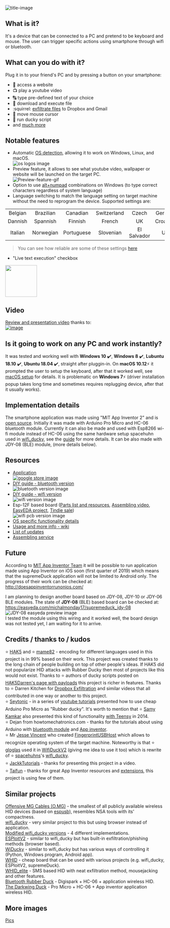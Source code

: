 ![title-image](https://raw.githubusercontent.com/michalmonday/supremeDuck/master/resources/repository%20stuff/readme_images/github_banner.png)  

## What is it?  
It's a device that can be connected to a PC and pretend to be keyboard and mouse. The user can trigger specific actions using smartphone through wifi or bluetooth.  


## What can you do with it?  
Plug it in to your friend's PC and by pressing a button on your smartphone:
* :satellite: access a website  
* :tv: play a youtube video  
* :capital_abcd: type pre-defined text of your choice  
* :open_file_folder: download and execute file  
* :squirrel: [exfiltrate files](https://www.youtube.com/watch?v=TBBT1c2zjms) to Dropbox and Gmail  
* :diamond_shape_with_a_dot_inside: move mouse cursor  
* :duck: run ducky script  
* and [much more](https://github.com/hak5darren/USB-Rubber-Ducky/wiki/Payloads)  


## Notable features  
* Automatic [OS detection](https://github.com/keyboardio/FingerprintUSBHost), allowing it to work on Windows, Linux, and macOS.  
![os logos image](https://raw.githubusercontent.com/michalmonday/supremeDuck/master/resources/repository%20stuff/readme_images/os_logos.png)  
* Preview feature, it allows to see what youtube video, wallpaper or website will be launched on the target PC.  
![Preview-feature-gif](https://raw.githubusercontent.com/michalmonday/supremeDuck/master/resources/repository%20stuff/preview_option_for_youtube_and_websites.gif)  
* Option to use [alt+numpad](https://github.com/michalmonday/supremeDuck/wiki/MultiLang-method) combinations on Windows (to type correct characters regardless of system language)  
* Language switching to match the language setting on target machine without the need to reprogram the device. Supported settings are:  

|||||||
|:-:|:-:|:-:|:-:|:-:|:-:|
| Belgian | Brazilian | Canadian | Switzerland | Czech | German |
| Dannish | Spannish | Finnish | French | UK | Croatian |
| Italian | Norwegian | Portuguese | Slovenian | El Salvador | US |
> You can see how reliable are some of these settings [here](https://github.com/michalmonday/supremeDuck/wiki/Encoding-effectiveness)  
* "Live text execution" checkbox  
<img src="https://raw.githubusercontent.com/michalmonday/supremeDuck/master/resources/repository%20stuff/readme_images/live_text.png" height="100">  

## Video  
[Review and presentation video](https://www.youtube.com/watch?v=FsTeedpYeg4&index=7&list=PLnVVAaZSdNGtcMunS1_Wy3smTZLlzIaV2) thanks to:  
[![image](https://raw.githubusercontent.com/michalmonday/supremeDuck/master/resources/repository%20stuff/readme_images/JackkTutorials.png)](https://www.youtube.com/watch?v=FsTeedpYeg4&index=7&list=PLnVVAaZSdNGtcMunS1_Wy3smTZLlzIaV2)


## Is it going to work on any PC and work instantly?  
It was tested and working well with **Windows 10** :heavy_check_mark:, **Windows 8** :heavy_check_mark:, **Lubuntu 18.10** :heavy_check_mark:, **Ubuntu 18.04** :heavy_check_mark:, straight after pluggin-in. On **macOS 10.12**:zap: it prompted the user to setup the keyboard, after that it worked well, see [macOS setup](https://github.com/michalmonday/supremeDuck/wiki/macOS-setup) for details. It is problematic on **Windows 7**:zap: (driver installation popup takes long time and sometimes requires replugging device, after that it usually works). 

  
## Implementation details  
The smartphone application was made using "MIT App Inventor 2" and is [open source](https://github.com/michalmonday/supremeDuck/blob/master/source/mobile%20app/supremeDuck.aia). Initially it was made with Arduino Pro Micro and HC-06 bluetooth module. Currently it can also be made and used with Esp8266 wi-fi module instead of HC-06 using the same hardware setup spacehuhn used in [wifi_ducky](https://github.com/spacehuhn/wifi_ducky), see the [guide](https://github.com/michalmonday/supremeDuck/wiki/How-to-make-wifi-based-version-(Esp8266)) for more details. It can be also made with JDY-08 (BLE) module, (more details below).  


## Resources  
- [Application](https://play.google.com/store/apps/details?id=appinventor.ai_michalmonday17.supremeDuck)  
[![google store image](https://raw.githubusercontent.com/michalmonday/supremeDuck/master/resources/repository%20stuff/readme_images/google_play.png)](https://play.google.com/store/apps/details?id=appinventor.ai_michalmonday17.supremeDuck)  
- [DIY guide - bluetooth version](https://github.com/michalmonday/supremeDuck/wiki/DIY-Tutorial)  
![bluetooth version image](https://raw.githubusercontent.com/michalmonday/supremeDuck/master/resources/repository%20stuff/readme_images/bluetooth_small_img.png)  
- [DIY guide - wifi version](https://github.com/michalmonday/supremeDuck/wiki/How-to-make-wifi-based-version-(Esp8266) )  
![wifi version image](https://raw.githubusercontent.com/michalmonday/supremeDuck/master/resources/repository%20stuff/readme_images/wifi_small_img.png)  
- Esp-12F based board ([Parts list and resources](https://github.com/michalmonday/supremeDuck/wiki/Making-Esp8266-based-PCB), [Assembling video](https://www.youtube.com/watch?v=lb6cKvJvXkY), [EasyEDA project](https://easyeda.com/michalmonday17/supremeduck_wifi), [Tindie sale](https://www.tindie.com/products/michalmonday/wifi-badusb/))  
![wifi pcb version image](https://raw.githubusercontent.com/michalmonday/supremeDuck/master/resources/repository%20stuff/readme_images/wifi_pcb_small_img.png)  
- [OS specific functionality details](https://github.com/michalmonday/supremeDuck/wiki/OS-specific-functionality)  
- [Usage and more info - wiki](https://github.com/michalmonday/supremeDuck/wiki)  
- [List of updates](https://github.com/michalmonday/supremeDuck/blob/master/UPDATES.md)  
- [Assembling service](http://prankingdevice.co.uk)  


## Future  
According to [MIT App Inventor Team](http://appinventor.mit.edu/explore/blogs/evan/2018/09/mit.html) it will be possible to run application made using App Inventor on iOS soon (first quarter of 2019) which means that the supremeDuck application will not be limited to Android only. The progress of their work can be checked at: http://doesappinventorrunonios.com/  

I am planning to design another board based on JDY-08, JDY-10 or JDY-06 BLE modules. The state of **JDY-08** (BLE) based board can be checked at:  
https://easyeda.com/michalmonday17/supremeduck_jdy-08  
![JDY-08 easyeda preview image](https://raw.githubusercontent.com/michalmonday/supremeDuck/master/resources/repository%20stuff/PCBs/BLE/easyeda_design.png)  
I tested the module using this wiring and it worked well, the board design was not tested yet, I am waiting for it to arrive.  


## Credits / thanks to / kudos  
:star: [HAK5](https://github.com/hak5darren/USB-Rubber-Ducky/wiki/Downloads#duck-encoder) and :star: [mame82](https://github.com/mame82/duckencoder.py) - encoding for different languages used in this project is in 99% based on their work. This project was created thanks to the long chain of people building on top of other people's ideas. If HAK5 did not popularize HID attacks with Rubber Ducky then most of projects like this would not exist. Thanks to :star: authors of ducky scripts posted on [HAK5Darren's page with payloads](https://github.com/hak5darren/USB-Rubber-Ducky/wiki/Payloads) this project is richer in features. Thanks to :star: Darren Kitchen for [Dropbox Exfiltration](https://www.youtube.com/watch?v=TBBT1c2zjms) and similar videos that all contributed in one way or another to this project.  
:star: [Seytonic](https://maltronics.com/) - in a series of [youtube tutorials](https://www.youtube.com/watch?v=_yJWwKO3_Z0) presented how to use cheap Arduino Pro Micro as "Rubber ducky". It's worth to mention that :star: [Samy Kamkar](https://samy.pl) also presented this kind of functionality [with Teensy](https://www.youtube.com/watch?v=aSLEq7-hlmo) in 2014.  
:star: Dejan from howtomechatronics.com - thanks for the tutorials about using Arduino with [bluetooth module](https://howtomechatronics.com/tutorials/arduino/arduino-and-hc-05-bluetooth-module-tutorial/) and [App inventor](https://howtomechatronics.com/tutorials/arduino/how-to-build-custom-android-app-for-your-arduino-project-using-mit-app-inventor/).  
:star: Mr [Jesse Vincent](https://shop.keyboard.io/pages/about-us) who created [FingerprintUSBHost](https://github.com/keyboardio/FingerprintUSBHost) which allows to recognize operating system of the target machine. Noteworthy is that :star: [gloglas](https://github.com/gloglas) used it in [WifiDuckV2](https://github.com/gloglas/WifiDuckV2) (giving me idea to use it too) which is rewrite of :star: [spacehuhns](https://github.com/spacehuhn)'s [wifi_ducky](https://github.com/spacehuhn/wifi_ducky).  
:star: [JackkTutorials](https://www.youtube.com/user/JackkTutorials/videos) - thanks for presenting this project in a video.  
:star: [Taifun](https://puravidaapps.com/index.php) - thanks for great App Inventor resources and [extensions](https://puravidaapps.com/extensions.php), this project is using few of them.   


## Similar projects  
[Offensive MG Cables (O.MG)](http://mg.lol/blog/omg-cable/) - the smallest of all publicly available wireless HID devices (based on [espusb](https://github.com/cnlohr/espusb)), resembles NSA tools with its' compactness.  
[wifi_ducky](https://github.com/spacehuhn/wifi_ducky) - very similar project to this but using browser instead of application.  
[Modified wifi_ducky versions](https://github.com/spacehuhn/wifi_ducky/pull/94) - 4 different implementations.  
[ESPloitV2](https://github.com/exploitagency/ESPloitV2) - similar to wifi_ducky but has built-in exfiltration/phishing methods (browser based).  
[WiDucky](https://github.com/basic4/WiDucky) - similar to wifi_ducky but has various ways of controlling it (Python, Windows program, Android app).  
[WHID](https://github.com/whid-injector/WHID) - cheap board that can be used with various projects (e.g. wifi_ducky, ESPloitV2, supremeDuck).  
[WHID_elite](https://github.com/whid-injector/whid-elite) - SMS based HID with neat exfiltration method, mousejacking and other features.  
[Bluetooth Rubber Duck](https://hackaday.io/project/27533-bluetooth-rubber-duck) - Digispark + HC-06 + application wireless HID.  
[The Darkwing Duck](https://www.youtube.com/watch?v=oh7TcU3XbuQ) - Pro Micro + HC-06 + App inventor application wireless HID.  


## More images  
[Pics](https://github.com/michalmonday/supremeDuck/tree/master/resources/repository%20stuff/random_images/images.md)  

